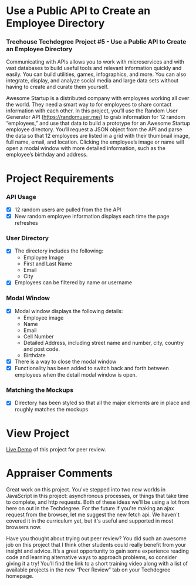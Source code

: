 # Use a Public API to Create an Employee Directory
### Treehouse Techdegree Project #5 - Use a Public API to Create an Employee Directory

Communicating with APIs allows you to work with microservices and with vast databases to build useful tools and relevant information quickly and easily. You can build utilities, games, infographics, and more. You can also integrate, display, and analyze social media and large data sets without having to create and curate them yourself.

Awesome Startup is a distributed company with employees working all over the world. They need a smart way to for employees to share contact information with each other. In this project, you’ll use the Random User Generator API (https://randomuser.me/) to grab information for 12 random “employees,” and use that data to build a prototype for an Awesome Startup employee directory. You’ll request a JSON object from the API and parse the data so that 12 employees are listed in a grid with their thumbnail image, full name, email, and location. Clicking the employee’s image or name will open a modal window with more detailed information, such as the employee’s birthday and address.


# Project Requirements

### API Usage
- [x] 12 random users are pulled from the the API
- [x] New random employee information displays each time the page refreshes
### User Directory
- [x] The directory includes the following:
  * Employee Image
  * First and Last Name
  * Email
  * City
- [x] Employees can be filtered by name or username
### Modal Window
- [x] Modal window displays the following details:
  * Employee image
  * Name
  * Email
  * Cell Number
  * Detailed Address, including street name and number, city, country and post code.
  * Birthdate
- [x] There is a way to close the modal window
- [x] Functionality has been added to switch back and forth between employees when the detail modal window is open.
### Matching the Mockups
- [x] Directory has been styled so that all the major elements are in place and roughly matches the mockups


# View Project
[Live Demo]( https://richardjamesward.github.io/API-Employee-Directory/) of this project for peer review.


# Appraiser Comments
Great work on this project. You've stepped into two new worlds in JavaScript in this project: asynchronous processes, or things that take time to complete, and http requests. Both of these ideas we'll be using a lot from here on out in the Techdegree. For the future if you're making an ajax request from the browser, let me suggest the new fetch api. We haven't covered it in the curriculum yet, but it's useful and supported in most browsers now.

Have you thought about trying out peer review? You did such an awesome job on this project that I think other students could really benefit from your insight and advice. It’s a great opportunity to gain some experience reading code and learning alternative ways to approach problems, so consider giving it a try! You’ll find the link to a short training video along with a list of available projects in the new “Peer Review” tab on your Techdegree homepage.
